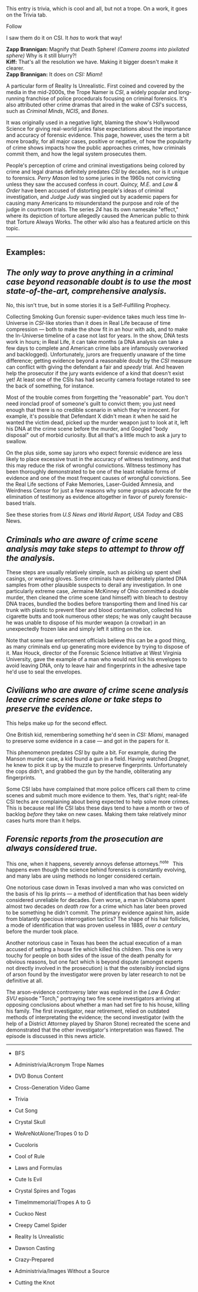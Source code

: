 This entry is trivia, which is cool and all, but not a trope. On a work, it goes on the Trivia tab.

Follow

I saw them do it on CSI. It _has_ to work that way!

**Zapp Brannigan:** Magnify that Death Sphere! _(Camera zooms into pixilated sphere)_ Why is it still blurry?!  
**Kiff:** That's all the resolution we have. Making it bigger doesn't make it clearer.  
**Zapp Brannigan:** It does on _CSI: Miami_!

A particular form of Reality Is Unrealistic. First coined and covered by the media in the mid-2000s, the Trope Namer is _CSI_, a widely popular and long-running franchise of police procedurals focusing on criminal forensics. It's also attributed other crime dramas that aired in the wake of _CSI_'s success, such as _Criminal Minds_, _NCIS_, and _Bones_.

It was originally used in a negative light, blaming the show's Hollywood Science for giving real-world juries false expectations about the importance and accuracy of forensic evidence. This page, however, uses the term a bit more broadly, for all major cases, positive or negative, of how the popularity of crime shows impacts how the public approaches crimes, how criminals commit them, and how the legal system prosecutes them.

People's perception of crime and criminal investigations being colored by crime and legal dramas definitely predates _CSI_ by decades, nor is it unique to forensics. _Perry Mason_ led to some juries in the 1960s not convicting unless they saw the accused confess in court. _Quincy, M.E._ and _Law & Order_ have been accused of distorting people's ideas of criminal investigation, and _Judge Judy_ was singled out by academic papers for causing many Americans to misunderstand the purpose and role of the judge in courtroom trials. The series _24_ has its own namesake "effect," where its depiction of torture allegedly caused the American public to think that Torture Always Works. The other wiki also has a featured article on this topic.

___

## Examples:

## _The only way to prove anything in a criminal case beyond reasonable doubt is to use the most state-of-the-art, comprehensive analysis._

No, this isn't true, but in some stories it is a Self-Fulfilling Prophecy.

Collecting Smoking Gun forensic super-evidence takes much less time In-Universe in _CSI_\-like stories than it does in Real Life because of time compression — both to make the show fit in an hour with ads, and to make the In-Universe timeline of a case not last for years. In the show, DNA tests work in hours; in Real Life, it can take months (a DNA analysis can take a few days to complete and American crime labs are infamously overworked and backlogged). Unfortunately, jurors are frequently unaware of the time difference; getting evidence beyond a reasonable doubt by the _CSI_ measure can conflict with giving the defendant a fair and _speedy_ trial. And heaven help the prosecutor if the jury wants evidence of a kind that doesn't exist yet! At least one of the CSIs has had security camera footage rotated to see the back of something, for instance.

Most of the trouble comes from forgetting the "reasonable" part. You don't need ironclad proof of someone's guilt to convict them; you just need enough that there is no credible scenario in which they're innocent. For example, it's possible that Defendant X didn't mean it when he said he wanted the victim dead, picked up the murder weapon just to look at it, left his DNA at the crime scene before the murder, and Googled "body disposal" out of morbid curiosity. But all that's a little much to ask a jury to swallow.

On the plus side, some say jurors who expect forensic evidence are less likely to place excessive trust in the accuracy of witness testimony, and that this may reduce the risk of wrongful convictions. Witness testimony has been thoroughly demonstrated to be one of the least reliable forms of evidence and one of the most frequent causes of wrongful convictions. See the Real Life sections of Fake Memories, Laser-Guided Amnesia, and Weirdness Censor for just a few reasons why some groups advocate for the elimination of testimony as evidence altogether in favor of purely forensic-based trials.

See these stories from _U.S News and World Report,_ _USA Today_ and CBS News.

## _Criminals who are aware of crime scene analysis may take steps to attempt to throw off the analysis._

These steps are usually relatively simple, such as picking up spent shell casings, or wearing gloves. Some criminals have deliberately planted DNA samples from other plausible suspects to derail any investigation. In one particularly extreme case, Jermaine McKinney of Ohio committed a double murder, then cleaned the crime scene (and himself) with bleach to destroy DNA traces, bundled the bodies before transporting them and lined his car trunk with plastic to prevent fiber and blood contamination, collected his cigarette butts and took numerous other steps; he was only caught because he was unable to dispose of his murder weapon (a crowbar) in an unexpectedly frozen lake and simply left it sitting on the ice.

Note that some law enforcement officials believe this can be a good thing, as many criminals end up generating more evidence by trying to dispose of it. Max Houck, director of the Forensic Science Initiative at West Virginia University, gave the example of a man who would not lick his envelopes to avoid leaving DNA, only to leave hair and fingerprints in the adhesive tape he'd use to seal the envelopes.

## _Civilians who are aware of crime scene analysis leave crime scenes alone or take steps to preserve the evidence._

This helps make up for the second effect.

One British kid, remembering something he'd seen in _CSI: Miami_, managed to preserve some evidence in a case — and got in the papers for it.

This phenomenon predates _CSI_ by quite a bit. For example, during the Manson murder case, a kid found a gun in a field. Having watched _Dragnet_, he knew to pick it up by the muzzle to preserve fingerprints. Unfortunately the cops didn't, and grabbed the gun by the handle, obliterating any fingerprints.

Some CSI labs have complained that more police officers call them to crime scenes and submit much more evidence to them. Yes, that's right; real-life CSI techs are complaining about being expected to help solve more crimes. This is because real life CSI labs these days tend to have a month or two of backlog _before_ they take on new cases. Making them take relatively minor cases hurts more than it helps.

## _Forensic reports from the prosecution are always considered true._

This one, when it happens, severely annoys defense attorneys.<sup>note&nbsp;</sup>  This happens even though the science behind forensics is constantly evolving, and many labs are using methods no longer considered certain.

One notorious case down in Texas involved a man who was convicted on the basis of his lip prints — a method of identification that has been widely considered unreliable for decades. Even worse, a man in Oklahoma spent almost two decades on _death row_ for a crime which has later been proved to be something he didn't commit. The primary evidence against him, aside from blatantly specious interrogation tactics? The shape of his hair follicles, a mode of identification that was proven useless in 1885, _over a century_ before the murder took place.

Another notorious case in Texas has been the actual execution of a man accused of setting a house fire which killed his children. This one is very touchy for people on both sides of the issue of the death penalty for obvious reasons, but one fact which is beyond dispute (amongst experts not directly involved in the prosecution) is that the ostensibly ironclad signs of arson found by the investigator were proven by later research to not be definitive at all.

The arson-evidence controversy later was explored in the _Law & Order: SVU_ episode "Torch," portraying two fire scene investigators arriving at opposing conclusions about whether a man had set fire to his house, killing his family. The first investigator, near retirement, relied on outdated methods of interpretating the evidence; the second investigator (with the help of a District Attorney played by Sharon Stone) recreated the scene and demonstrated that the other investigator's interpretation was flawed. The episode is discussed in this news article.

___

-   BFS
-   Administrivia/Acronym Trope Names
-   DVD Bonus Content

-   Cross-Generation Video Game
-   Trivia
-   Cut Song

-   Crystal Skull
-   WeAreNotAlone/Tropes 0 to D
-   Cucoloris

-   Cool of Rule
-   Laws and Formulas
-   Cute Is Evil

-   Crystal Spires and Togas
-   TimeImmemorial/Tropes A to G
-   Cuckoo Nest

-   Creepy Camel Spider
-   Reality Is Unrealistic
-   Dawson Casting

-   Crazy-Prepared
-   Administrivia/Images Without a Source
-   Cutting the Knot
